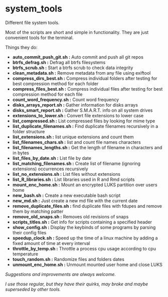 
# system_tools

Different file system tools.

Most of the scripts are short and simple in functionality.
They are just convenient tools for the terminal.

Things they do:


- **auto_commit_push_git.sh     :**   Auto commit and push all git repos
- **btrfs_defrag.sh             :**   Defrag all btrfs filesystems
- **btrfs_scrub.sh              :**   Start a btrfs scrub to check data integrity
- **clean_metadata.sh           :**   Remove metadata from any file using exiftool
- **compress_dirs_best.sh       :**   Compress individual folders after testing for best compression method for each folder
- **compress_files_best.sh      :**   Compress individual files after testing for best compression method for each file
- **count_word_frequency.sh     :**   Count word frequency
- **disks_arrays_report.sh      :**   Gather information for disks arrays
- **disks_smart_report.sh       :**   Gather S.M.A.R.T. info on all system drives
- **extensions_to_lower.sh      :**   Convert file extensions to lower case
- **list_compressed.sh          :**   List compressed files by looking for mime type
- **list_duplicate_filenames.sh :**   Find duplicate filenames recursively in a folder structure
- **list_extensions.sh          :**   list unique extensions and count them
- **list_filenames_chars.sh     :**   list and count file names characters
- **list_filenames_lengths.sh   :**   Get the length of filename in characters and in bytes
- **list_files_by_date.sh       :**   List file by date 
- **list_matching_filenames.sh  :**   Create list of filename (ignoring extensions) occurrences recursively
- **list_no_extensions.sh       :**   List files without extensions
- **list_R_libraries.sh         :**   List libraries used in R and Rmd scripts
- **mount_enc_home.sh           :**   Mount an encrypted LUKS partition over users home
- **new_bash.sh                 :**   Create a new executable bash script
- **new_md.sh                   :**   Just create a new md file with the current date
- **remove_duplicate_files.sh   :**   find duplicate files with fdupes and remove them by matching patter
- **remove_old_snaps.sh         :**   Removes old revisions of snaps
- **scripts_titles.sh           :**   Get info for scripts containing a specified header
- **show_config.sh              :**   Display the keybinds of some programs by parsing their config files
- **speedup_clock.sh            :**   Speed up the time of a linux machine by adding a fixed amount of time at every interval
- **throttle_by_temp.sh         :**   Throttle a process cpu usage according to cpu temperature
- **touch_random.sh             :**   Randomize files and folders dates
- **unmount_enc_home.sh         :**   Unmount mounted user home and close LUKS


*Suggestions and improvements are always welcome.*

*I use those regular, but they have their quirks, may broke and maybe superseded by other tools.*
